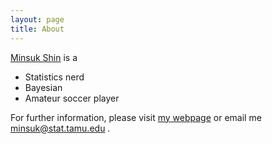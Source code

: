 ```yaml
---
layout: page
title: About
---
```


[Minsuk Shin](http://stat.tamu.edu/~minsuk) is a

* Statistics nerd
* Bayesian
* Amateur soccer player

For further information, please visit [my webpage](http://stat.tamu.edu/~minsuk) or
email me <a href="mailto:minsuk@stat.tamu.edu">minsuk@stat.tamu.edu <a/>.

